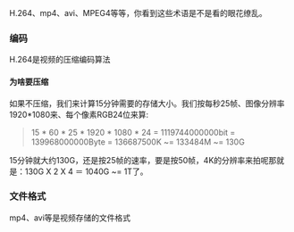 H.264、mp4、avi、MPEG4等等，你看到这些术语是不是看的眼花缭乱。

### 编码
H.264是视频的压缩编码算法

#### 为啥要压缩
如果不压缩，我们来计算15分钟需要的存储大小。我们按每秒25帧、图像分辨率1920*1080来、每个像素RGB24位来算:
> 15 * 60 * 25 * 1920 * 1080 * 24 = 1119744000000bit = 139968000000Byte = 136687500K ~= 133484M ~= 130G

15分钟就大约130G，还是按25帧的速率，要是按50帧，4K的分辨率来拍呢那就是：130G X 2 X 4 ＝ 1040G ~= 1T了。

### 文件格式
mp4、avi等是视频存储的文件格式
